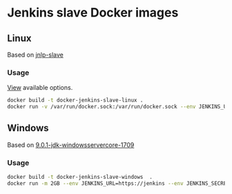 # Jenkins slave Docker images

## Linux

Based on [jnlp-slave](https://github.com/jenkinsci/docker-jnlp-slave)

### Usage

[View](https://github.com/jenkinsci/docker-jnlp-slave#running) available options.

```bash
docker build -t docker-jenkins-slave-linux .
docker run -v /var/run/docker.sock:/var/run/docker.sock --env JENKINS_URL=https://jenkins --env JENKINS_SECRET=xxx --env JENKINS_AGENT_NAME=agent-name docker-jenkins-slave-linux
```

## Windows

Based on [9.0.1-jdk-windowsservercore-1709](https://github.com/docker-library/openjdk/blob/master/9-jdk/windows/windowsservercore-1709/Dockerfile)

### Usage

```bash
docker build -t docker-jenkins-slave-windows  .
docker run -m 2GB --env JENKINS_URL=https://jenkins --env JENKINS_SECRET=xxx --env JENKINS_AGENT_NAME=agent-name docker-jenkins-slave-windows
```